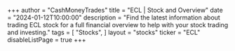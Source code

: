 +++
author = "CashMoneyTrades"
title = "ECL | Stock and Overview"
date = "2024-01-12T10:00:00"
description = "Find the latest information about trading ECL stock for a full financial overview to help with your stock trading and investing."
tags = [
   "Stocks",
]
layout = "stocks"
ticker = "ECL"
disableListPage = true
+++
